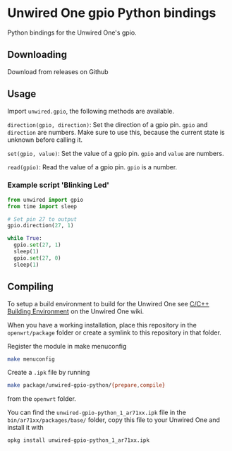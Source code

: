 # Unwired One gpio Python bindings

Python bindings for the Unwired One's gpio.

## Downloading

Download from releases on Github

## Usage

Import `unwired.gpio`, the following methods are available.

`direction(gpio, direction)`: Set the direction of a gpio pin. `gpio` and `direction` are numbers. Make sure to use this, because the current state is unknown before calling it.

`set(gpio, value)`: Set the value of a gpio pin. `gpio` and `value` are numbers.

`read(gpio)`: Read the value of a gpio pin. `gpio` is a number.

### Example script 'Blinking Led'

```python
from unwired import gpio
from time import sleep

# Set pin 27 to output
gpio.direction(27, 1)

while True:
  gpio.set(27, 1)
  sleep(1)
  gpio.set(27, 0)
  sleep(1)
```

## Compiling

To setup a build environment to build for the Unwired One see [C/C++ Building Environment][2] on the Unwired One wiki.

When you have a working installation, place this repository in the `openwrt/package` folder or create a symlink to this repository in that folder.

Register the module in make menuconfig

```bash
make menuconfig
```

Create a `.ipk` file by running

```bash
make package/unwired-gpio-python/{prepare,compile}
```

from the `openwrt` folder.

You can find the `unwired-gpio-python_1_ar71xx.ipk` file in the `bin/ar71xx/packages/base/` folder, copy this file to your Unwired One and install it with

```bash
opkg install unwired-gpio-python_1_ar71xx.ipk
```


[2]: http://www.unwireddevices.com/wiki/index.php/C/C%2B%2B_Building_Environment
